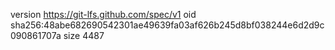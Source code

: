 version https://git-lfs.github.com/spec/v1
oid sha256:48abe682690542301ae49639fa03af626b245d8bf038244e6d2d9c090861707a
size 4487
